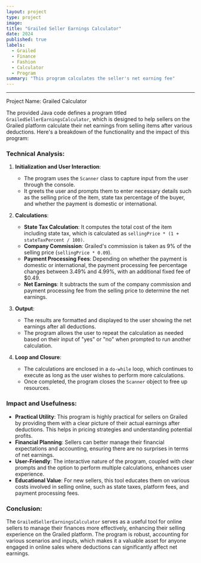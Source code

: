 ```yaml
---
layout: project
type: project
image: 
title: "Grailed Seller Earnings Calculator"
date: 2024
published: true
labels:
  - Grailed
  - Finance
  - Fashion
  - Calculator
  - Program
summary: "This program calculates the seller's net earning fee"
---
```

--- 
Project Name: Grailed Calculator

The provided Java code defines a program titled `GrailedSellerEarningsCalculator`, which is designed to help sellers on the Grailed platform calculate their net earnings from selling items after various deductions. Here's a breakdown of the functionality and the impact of this program:

### Technical Analysis:

1. **Initialization and User Interaction**:
   - The program uses the `Scanner` class to capture input from the user through the console.
   - It greets the user and prompts them to enter necessary details such as the selling price of the item, state tax percentage of the buyer, and whether the payment is domestic or international.

2. **Calculations**:
   - **State Tax Calculation**: It computes the total cost of the item including state tax, which is calculated as `sellingPrice * (1 + stateTaxPercent / 100)`.
   - **Company Commission**: Grailed's commission is taken as 9% of the selling price (`sellingPrice * 0.09`).
   - **Payment Processing Fees**: Depending on whether the payment is domestic or international, the payment processing fee percentage changes between 3.49% and 4.99%, with an additional fixed fee of $0.49.
   - **Net Earnings**: It subtracts the sum of the company commission and payment processing fee from the selling price to determine the net earnings.

3. **Output**:
   - The results are formatted and displayed to the user showing the net earnings after all deductions.
   - The program allows the user to repeat the calculation as needed based on their input of "yes" or "no" when prompted to run another calculation.

4. **Loop and Closure**:
   - The calculations are enclosed in a `do-while` loop, which continues to execute as long as the user wishes to perform more calculations.
   - Once completed, the program closes the `Scanner` object to free up resources.

### Impact and Usefulness:

- **Practical Utility**: This program is highly practical for sellers on Grailed by providing them with a clear picture of their actual earnings after deductions. This helps in pricing strategies and understanding potential profits.
- **Financial Planning**: Sellers can better manage their financial expectations and accounting, ensuring there are no surprises in terms of net earnings.
- **User-Friendly**: The interactive nature of the program, coupled with clear prompts and the option to perform multiple calculations, enhances user experience.
- **Educational Value**: For new sellers, this tool educates them on various costs involved in selling online, such as state taxes, platform fees, and payment processing fees.

### Conclusion:

The `GrailedSellerEarningsCalculator` serves as a useful tool for online sellers to manage their finances more effectively, enhancing their selling experience on the Grailed platform. The program is robust, accounting for various scenarios and inputs, which makes it a valuable asset for anyone engaged in online sales where deductions can significantly affect net earnings.
